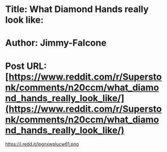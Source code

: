# Title: What Diamond Hands really look like:
# Author: Jimmy-Falcone
# Post URL: [https://www.reddit.com/r/Superstonk/comments/n20ccm/what_diamond_hands_really_look_like/](https://www.reddit.com/r/Superstonk/comments/n20ccm/what_diamond_hands_really_look_like/)


https://i.redd.it/lpgnxwplucw61.png
